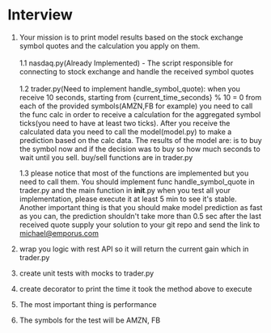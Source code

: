 # Interview

1. Your mission is to print model results based on the stock exchange symbol quotes and the calculation you apply on them. <br/><br/>
 1.1 nasdaq.py(Already Implemented) - The script responsible for connecting to stock exchange and handle the received symbol quotes <br/><br/>
 1.2 trader.py(Need to implement handle_symbol_quote):
     when you receive 10 seconds, starting from {current_time_seconds} % 10 = 0 from each of the provided symbols(AMZN,FB for example)
     you need to call the func calc in order to receive a calculation for the aggregated symbol ticks(you need to have at least two ticks).
     After you receive the calculated data you need to call the model(model.py) to make a prediction based on the calc data.
     The results of the model are: is to buy the symbol now and if the decision was to buy so how much seconds to wait until you sell.
     buy/sell functions are in trader.py

    1.3 please notice that most of the functions are implemented but you need to call them.
    You should implement func handle_symbol_quote in trader.py and the main function in __init__.py
    when you test all your implementation, please execute it at least 5 min to see it's stable.
    Another important thing is that you should make model prediction as fast as you can, the prediction shouldn't
    take more than 0.5 sec after the last received quote
    supply your solution to your git repo and send the link to michael@emporus.com

2. wrap you logic with rest API so it will return the current gain which in trader.py
3. create unit tests with mocks to trader.py
4. create decorator to print the time it took the method above to execute
5. The most important thing is performance
6. The symbols for the test will be AMZN, FB
